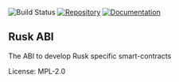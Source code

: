![Build Status](https://github.com/dusk-network/rusk/workflows/Continuous%20integration/badge.svg)
[![Repository](https://img.shields.io/badge/github-rusk--abi-blueviolet?logo=github)](https://github.com/dusk-network/rusk-abi)
[![Documentation](https://img.shields.io/badge/docs-rusk--abi-blue?logo=rust)](https://docs.rs/rusk-abi/)

## Rusk ABI

The ABI to develop Rusk specific smart-contracts

License: MPL-2.0

